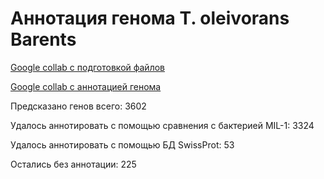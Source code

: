 # Аннотация генома T. oleivorans Barents

[Google collab с подготовкой файлов](https://colab.research.google.com/drive/1uEkXd7itNHceU_zcOG2dnvmCNyiRKWnz?usp=sharing)

[Google collab с аннотацией генома](https://colab.research.google.com/drive/1gXa5hh9z-2yUxiIoEiNbFqjiyK_vyieq?usp=sharing)

Предсказано генов всего: 3602

Удалось аннотировать с помощью сравнения с бактерией MIL-1: 3324

Удалось аннотировать с помощью БД SwissProt: 53

Остались без аннотации: 225
